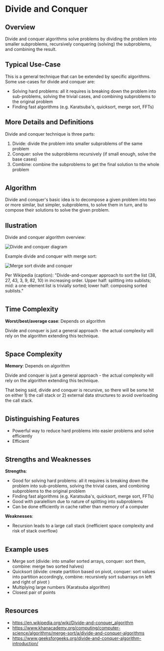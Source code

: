 # Divide and Conquer
## Overview

Divide and conquer algorithms solve problems by dividing the problem into smaller subproblems, recursively conquering (solving) the subproblems, and combining the result.

## Typical Use-Case

This is a general technique that can be extended by specific algorithms. Some use-cases for divide and conquer are:
- Solving hard problems: all it requires is breaking down the problem into sub-problems, solving the trivial cases, and combining subproblems to the original problem
- Finding fast algorithms (e.g. Karatsuba's, quicksort, merge sort, FFTs)

## More Details and Definitions

Divide and conquer technique is three parts:
1. Divide: divide the problem into smaller subproblems of the same problem
2. Conquer: solve the subproblems recursively (if small enough, solve the base cases)
3. Combine: combine the subproblems to get the final solution to the whole problem 

#
## Algorithm

Divide and conquer's basic idea is to decompose a given problem into two or more similar, but simpler, subproblems, to solve them in turn, and to compose their solutions to solve the given problem. 

## Ilustration

Divide and conquer algorithm overview:

![Divide and conquer diagram](https://cdn.kastatic.org/ka-perseus-images/98c02634ee7f970a6bfb0812cc1495bacb462282.png)


Example divide and conquer with merge sort:

![Merge sort divide and conquer](https://upload.wikimedia.org/wikipedia/commons/thumb/e/e6/Merge_sort_algorithm_diagram.svg/927px-Merge_sort_algorithm_diagram.svg.png)

Per Wikipedia (caption): "Divide-and-conquer approach to sort the list (38, 27, 43, 3, 9, 82, 10) in increasing order. Upper half: splitting into sublists; mid: a one-element list is trivially sorted; lower half: composing sorted sublists."

#
## Time Complexity
**Worst/best/average case**: Depends on algorithm

Divide and conquer is just a general approach - the actual complexity will rely on the algorithm extending this technique.

#
## Space Complexity
**Memory**: Depends on algorithm

Divide and conquer is just a general approach - the actual complexity will rely on the algorithm extending this technique.

That being said, divide and conquer is recursive, so there will be some hit on either 1) the call stack or 2) external data structures to avoid overloading the call stack.

#
## Distinguishing Features
- Powerful way to reduce hard problems into easier problems and solve efficiently
- Efficient

#
## Strengths and Weaknesses

**Strengths**:
- Good for solving hard problems: all it requires is breaking down the problem into sub-problems, solving the trivial cases, and combining subproblems to the original problem
- Finding fast algorithms (e.g. Karatsuba's, quicksort, merge sort, FFTs)
- Good with paralellism due to nature of splitting into subproblems
- Can be done efficiently in cache rather than memory of a computer

**Weaknesses**:
- Recursion leads to a large call stack (inefficient space complexity and risk of stack overflow)

#
## Example uses
- Merge sort (divide: into smaller sorted arrays, conquer: sort them, combine: merge two sorted halves)
- Quicksort (divide: create partition based on pivot, conquer: sort values into partition accordingly, combine: recursively sort subarrays on left and right of pivot )
- Multiplying large numbers (Karatsuba algorithm)
- Closest pair of points

#
## Resources
- https://en.wikipedia.org/wiki/Divide-and-conquer_algorithm
- https://www.khanacademy.org/computing/computer-science/algorithms/merge-sort/a/divide-and-conquer-algorithms
- https://www.geeksforgeeks.org/divide-and-conquer-algorithm-introduction/

#